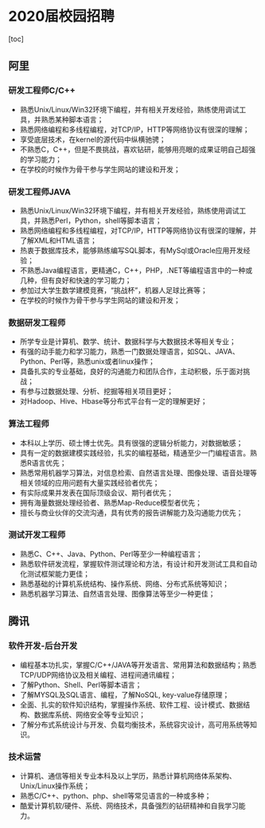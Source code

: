 # 2020届校园招聘

[toc]

## 阿里

### 研发工程师C/C++

- 熟悉Unix/Linux/Win32环境下编程，并有相关开发经验，熟练使用调试工具，并熟悉某种脚本语言； 
- 熟悉网络编程和多线程编程，对TCP/IP，HTTP等网络协议有很深的理解； 
- 享受底层技术，在kernel的源代码中纵横驰骋； 
- 不熟悉C，C++，但是不畏挑战，喜欢钻研，能够用亮眼的成果证明自己超强的学习能力； 
- 在学校的时候作为骨干参与学生网站的建设和开发；

### 研发工程师JAVA

- 熟悉Unix/Linux/Win32环境下编程，并有相关开发经验，熟练使用调试工具，并熟悉Perl，Python，shell等脚本语言； 
- 熟悉网络编程和多线程编程，对TCP/IP，HTTP等网络协议有很深的理解，并了解XML和HTML语言； 
- 热衷于数据库技术，能够熟练编写SQL脚本，有MySql或Oracle应用开发经验； 
- 不熟悉Java编程语言，更精通C，C++，PHP，.NET等编程语言中的一种或几种，但有良好和快速的学习能力； 
- 参加过大学生数学建模竞赛，“挑战杯”，机器人足球比赛等； 
- 在学校的时候作为骨干参与学生网站的建设和开发； 


### 数据研发工程师

- 所学专业是计算机、数学、统计、数据科学与大数据技术等相关专业； 
- 有强的动手能力和学习能力，熟悉一门数据处理语言，如SQL、JAVA、Python、Perl等，熟悉unix或者linux操作； 
- 具备扎实的专业基础，良好的沟通能力和团队合作，主动积极，乐于面对挑战； 
- 有参与过数据处理、分析、挖掘等相关项目更好； 
- 对Hadoop、Hive、Hbase等分布式平台有一定的理解更好； 

### 算法工程师

- 本科以上学历、硕士博士优先。具有很强的逻辑分析能力，对数据敏感； 
- 具有一定的数据建模实践经验，扎实的编程基础，精通至少一门编程语言。熟悉R语言优先； 
- 熟悉常用机器学习算法，对信息检索、自然语言处理、图像处理、语音处理等相关领域的应用问题有大量实践经验者优先； 
- 有实际成果并发表在国际顶级会议、期刊者优先； 
- 拥有海量数据处理经验者、熟悉Map-Reduce模型者优先； 
- 擅长与商业伙伴的交流沟通，具有优秀的报告讲解能力及沟通能力优先； 

### 测试开发工程师

- 熟悉C、C++、Java、Python、Perl等至少一种编程语言； 
- 熟悉软件研发流程，掌握软件测试理论和方法，有设计和开发测试工具和自动化测试框架能力更佳； 
- 熟悉基础的计算机系统结构、操作系统、网络、分布式系统等知识； 
- 熟悉机器学习算法、自然语言处理、图像算法等至少一种更佳； 

## 腾讯
### 软件开发-后台开发

- 编程基本功扎实，掌握C/C++/JAVA等开发语言、常用算法和数据结构；熟悉TCP/UDP网络协议及相关编程、进程间通讯编程；
- 了解Python、Shell、Perl等脚本语言；
- 了解MYSQL及SQL语言、编程，了解NoSQL,&nbsp;key-value存储原理；
- 全面、扎实的软件知识结构，掌握操作系统、软件工程、设计模式、数据结构、数据库系统、网络安全等专业知识；
- 了解分布式系统设计与开发、负载均衡技术，系统容灾设计，高可用系统等知识。

### 技术运营

- 计算机、通信等相关专业本科及以上学历，熟悉计算机网络体系架构、Unix/Linux操作系统；
- 熟悉C/C++、python、php、shell等常见语言的一种或多种；
- 酷爱计算机软/硬件、系统、网络技术，具备强烈的钻研精神和自我学习能力。